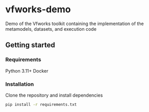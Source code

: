 # vfworks-demo
Demo of the Vfworks toolkit containing the implementation of the metamodels, datasets, and execution code
## Getting started
### Requirements
Python 3.11+
Docker 
### Installation
Clone the repository and install dependencies
```bash
pip install -r requirements.txt
  ```